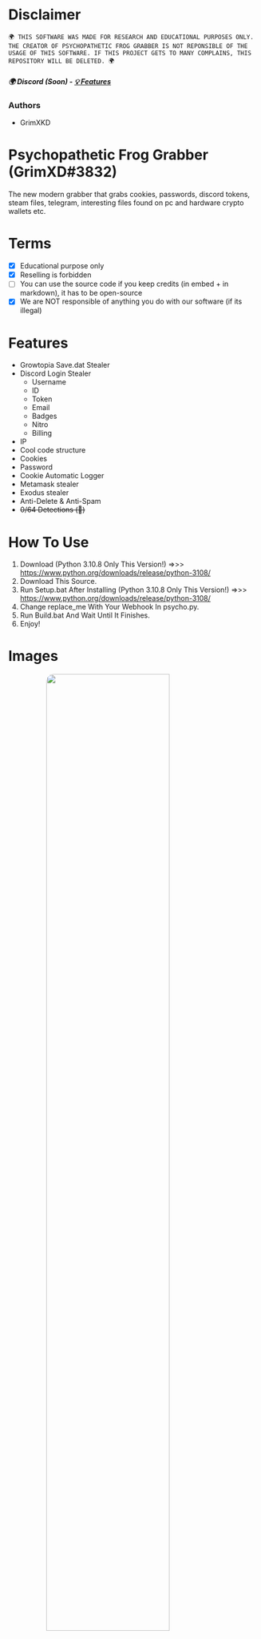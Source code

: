# Disclaimer
    🌍 THIS SOFTWARE WAS MADE FOR RESEARCH AND EDUCATIONAL PURPOSES ONLY. THE CREATOR OF PSYCHOPATHETIC FROG GRABBER IS NOT REPONSIBLE OF THE USAGE OF THIS SOFTWARE. IF THIS PROJECT GETS TO MANY COMPLAINS, THIS REPOSITORY WILL BE DELETED. 🌍

##### 🌍 Discord (Soon) - [💡 Features](https://github.com/ZtczGODDESS/Psycho#features) 
### Authors
- GrimXKD

# Psychopathetic Frog Grabber (GrimXD#3832)
The new modern grabber that grabs cookies, passwords, discord tokens, steam files, telegram, interesting files found on pc and hardware crypto wallets etc.

# Terms
- [x] Educational purpose only
- [x] Reselling is forbidden
- [ ] You can use the source code if you keep credits (in embed + in markdown), it has to be open-source
- [x] We are NOT responsible of anything you do with our software (if its illegal)

# Features
- Growtopia Save.dat Stealer
- Discord Login Stealer
  - Username
  - ID
  - Token
  - Email
  - Badges
  - Nitro
  - Billing
- IP
- Cool code structure
- Cookies
- Password
- Cookie Automatic Logger
- Metamask stealer
- Exodus stealer
- Anti-Delete & Anti-Spam
- ~~0/64 Detections (💎)~~

# How To Use
1. Download (Python 3.10.8 Only This Version!) =>>> https://www.python.org/downloads/release/python-3108/
2. Download This Source.
3. Run Setup.bat After Installing (Python 3.10.8 Only This Version!) =>>> https://www.python.org/downloads/release/python-3108/
4. Change replace_me With Your Webhook In psycho.py.
5. Run Build.bat And Wait Until It Finishes.
6. Enjoy!

# Images
<img style="border-radius: 15px; display: block; margin-left: auto; margin-right: auto; margin-bottom:20px;" width="70%" src="https://media.discordapp.net/attachments/1052330798012956772/1067331143340412938/image_2.png"></img>
<img style="border-radius: 15px; display: block; margin-left: auto; margin-right: auto; margin-bottom:20px;" width="70%" src="https://media.discordapp.net/attachments/1052330798012956772/1067331143076159549/image_4.png"></img>
<img style="border-radius: 15px; display: block; margin-left: auto; margin-right: auto; margin-bottom:20px;" width="70%" src="https://media.discordapp.net/attachments/1052330798012956772/1067331254682406912/image.png"></img>
<img style="border-radius: 15px; display: block; margin-left: auto; margin-right: auto; margin-bottom:20px;" width="70%" src="https://media.discordapp.net/attachments/1052330798012956772/1067331142853853224/image_5.png"></img>

# Disclaimer
    🌍 THIS SOFTWARE WAS MADE FOR RESEARCH AND EDUCATIONAL PURPOSES ONLY. THE CREATOR OF PSYCHOPATHETIC FROG GRABBER IS NOT REPONSIBLE OF THE USAGE OF THIS SOFTWARE. IF THIS PROJECT GETS TO MANY COMPLAINS, THIS REPOSITORY WILL BE DELETED. 🌍
